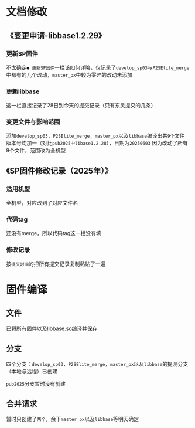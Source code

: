 # 文档修改
## 《变更申请-libbase1.2.29》
### 更新SP固件
不太确定`● 更新SP固件`一栏该如何详略，仅记录了`develop_sp03`与`P2SElite_merge`中都有的几个改动，`master_px`中较为零碎的改动未添加  
### 更新libbase
这一栏直接记录了28日到今天的提交记录（只有东灵提交的几条）
### 变更文件与影响范围  
添加`develop_sp03`，`P2SElite_merge`，`master_px`以及`libbase`编译出共`9个`文件  
版本号均加一（对比`pub2025中libase1.2.28`），日期为`20250603`
因为改动了所有9个文件，范围改为全机型
## 《SP固件修改记录（2025年）》  
### 适用机型
全机型，对应改到了对应文件名
### 代码tag
还没有merge，所以代码tag这一栏没有填
### 修改记录
按`提交时间`的把所有提交记录复制黏贴了一遍
# 固件编译
## 文件
已将所有固件以及libbase.so编译并保存
## 分支
四个分支：`develop_sp03`，`P2SElite_merge`，`master_px`以及`libbase`的提测分支（本地与远程）已创建  
  
`pub2025`分支暂时没有创建  
## 合并请求
暂时只创建了`两个`，余下`master_px`以及`libbase`等明天确定